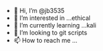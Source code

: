 - 👋 Hi, I’m @jb3535
- 👀 I’m interested in ...ethical
- 🌱 I’m currently learning ...kali
- 💞️ I’m looking to git scripts
- 📫 How to reach me ...

<!---
jb3535/jb3535 is a ✨ special ✨ repository because its `README.md` (this file) appears on your GitHub profile.
You can click the Preview link to take a look at your changes.
--->
